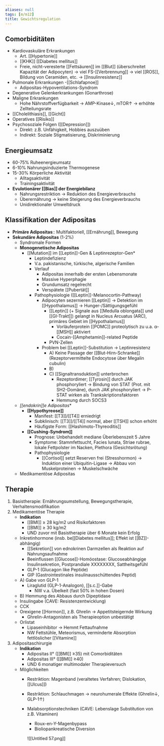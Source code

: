 ```yaml
---
aliases: null
tags: [m/m12]
title: Gewichtsregulation
---
```


## Comorbiditäten

- Kardiovaskuläre Erkrankungen
    - Art. [[Hypertonie]]
    - [[KHK]]
[[Diabetes mellitus]]
    - Freie, nicht-veresterte [[Fettsäuren]] im [[Blut]] (überschreitet Kapazität der Adipocyten) → viel FS-[[Verbrennung]] → viel [[ROS]], Bildung von Ceramiden, etc. → [[Insulinresistenz]]
- Pulmonale Erkrankungen
    -[[Schlafapnoe]]
    - Adipositas-Hypoventilations-Syndrom
- Degenerative Gelenkerkrankungen (Gonarthrose)
- Maligne Erkrankungen
    - Hohe Nährstoffverfügbarkeit → AMP-Kinase↓, mTOR↑ → erhöhte Zellteilungsrate
- [[Cholelithiasis]], [[Gicht]]
- Operatives [[Risiko]]
- Psychosoziale Folgen ([[Depression]])
    - Direkt: z.B. Unfähigkeit, Hobbies auszuüben
    - Indirekt: Soziale Stigmatisierung, Diskriminierung

## Energieumsatz

- 60-75% Ruheenergieumsatz
- 6-10% Nahrungsinduzierte Thermogenese
- 15-30% Körperliche Aktivität
    - Alltagsaktivität
    - Trainingsaktivität
- **Evulotionärer [[Bias]] der Energiebilanz**
    - Nahrungsrestriktion → Reduktion des Energieverbrauchs
    - Überernährung → keine Steigerung des Energieverbrauchs
    - Unidirektionaler Umweltdruck

## Klassifikation der Adipositas

- **Primäre Adipositas**:: Multifaktoriell, [[Ernährung]], Bewegung
- **Sekundäre Adipositas** (1-2%)
    - Syndromale Formen
    - **Monogenetische Adipositas**
        - [[Mutation]] im [[Leptin]]-Gen & Leptinrezeptor-Gen*
            - Leptindefizienz
            - V.a. pakistanische, türkische, algerische Familien
            - Verlauf
                - Adipositas innerhalb der ersten Lebensmonate
                - Massive Hyperphagie
                - Grundumsatz regelrecht
                - Verspätete [[Pubertät]]
            - Pathophysiologie ([[Leptin]]-Melanocortin-Pathway)
                - Adipocyten sezernieren [[Leptin]] → Detektion im [[Hypothalamus]] → Hunger-/Sättigungsgefühl
                    - [[Leptin]] (+ Signale aus [[Medulla oblongata]] und [[GI-Trakt]]) gelangt in Nucleus Arcuatus (ARC), primäres Gebiet im [[Hypothalamus]]
                        - Vorläuferprotein [[POMC]] proteolytisch zu u.a. α-[[MSH]] aktiviert
                        - Cocain-[[Amphetamin]]-related Peptide
                    - PVN-Zellen
                - Problem bei [[Leptin]]-Substitution → Leptinresistenz
                    - A) Keine Passage der [[Blut-Hirn-Schranke]] (Rezeptorvermittelte Endocytose über Megalin cubulin)
                    - B)
                    - C) [[Signaltransduktion]] unterbrochen
                        - Rezeptordimer; [[Tyrosin]] durch JAK phosphoryliert → Bindung von STAT (Prot. mit SH2-Domäne), durch JAK phosphoryliert → P-STAT wirken als Trankskriptionsfaktoren
                        - Hemmung durch SOCS3
    - *[[endokrin]]e Adipositas**
        - **[[Hypothyreose]]**
            - Manifest: [[T3]]/[[T4]] erniedrigt
            - Subklinisch: [[T3]]/[[T4]] normal, aber [[TSH]] schon erhöht
            - Häufigste Form: [[Hashimoto-Thyreoditis]]
        - **[[Cushing-Syndrom]]**
            - Prognose: Unbehandelt mediane Überlebenszeit 5 Jahre
            - Symptome: Stammfettsucht, Facies lunata, Striae rubrae, lokale Fettpolster im Nacken, Plethora (Gesichtsrötung)
            - Pathophysiologie
                - [[Cortisol]] setzt Reserven frei (Stresshormon) → Induktion einer Ubiquitin-Ligase → Abbau von Muskelproteinen → Muskelschwäche
    - Medikamentöse Adipositas

## Therapie

1. Basistherapie: Ernährungsumstellung, Bewegungstherapie, Verhaltensmodifikation
2. Medikamentöse Therapie
    - **Indikation**
        - [[BMI]] ≥ 28 kg/m2 und Risikofaktoren
        - [[BMI]] ≥ 30 kg/m2
        - UND zuvor mit Basistherapie über 6 Monate kein Erfolg
    - Inkretinhormone (insb. be[[Diabetes mellitus]]; Effekt ist [[BZ]]-abhängig)
        - [[Sekretion]] von ednokrinen Darmzellen als Reaktion auf Nahrungsaufnahme
        - Beeinflussen [[Glucose]]-Homöostase: Glucoseabhängige Insulinsekretion, Postprandiale XXXXXXXX, Sattheitsgefühl
        - GLP-1 (Glucagon like Peptide)
        - GIP (Gastrointestinales insulinausschüttendes Peptid)
    - A) Gabe von GLP-1
        - Liraglutid (GLP-1-Analogon), [[s.c.]]-Gabe
            - NW v.a. Übelkeit (fast 50% in hohen Dosen)
    - B) Hemmung des Abbaus durch Dipeptidase
    - Insulingabe (CAVE: Resistenzentwicklung)
    - CCK
    - Orexigene [[Hormon]], z.B. Ghrelin → Appetitsteigernde Wirkung
        - Ghrelin-Antagonisten als Therapieoption unbestätigt
    - Orlistat
        - Lipaseinhibitor → Hemmt Fettaufnahme
        - NW Fettstühle, Meteorismus, verminderte Absorption fettlöslicher [[Vitamine]]
3. Adipositaschirurgie
    - **Indikation**
        - Adipositas II° ([[BMI]] ≥35) mit Comorbiditäten
        - Adipositas III° ([[BMI]] ≥40)
        - UND 6 monatiger multimodaler Therapieversuch
    - Möglichkeiten
        - Restriktion: Magenband (veraltetes Verfahren; Dislokation,[[Ulcus]])
        - Restriktion: Schlauchmagen → neurohumerale Effekte (Ghrelin↓, GLP-1↑)
        - Malabsorptionstechniken (CAVE: Lebenslage Substitution von z.B. Vitaminen)
            - Roux-en-Y-Magenbypass
            - Bioliopankreatische Diversion

           ![[Untitled 57.png]]

